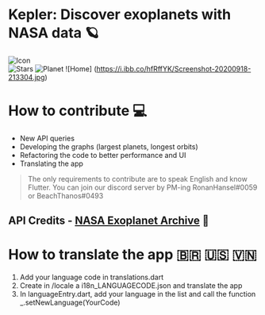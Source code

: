 # Kepler: Discover exoplanets with NASA data 🪐

![Icon](https://i.ibb.co/wyp3wgb/IMG-20200907-WA0002.jpg)\
![Stars](https://i.ibb.co/G3WrnZz/Screenshot-20200918-213330.jpg)
![Planet](https://i.ibb.co/CbcK7yV/Screenshot-20200918-213430.jpg)
![Home] (https://i.ibb.co/hfRffYK/Screenshot-20200918-213304.jpg)


# How to contribute 💻
- New API queries
- Developing the graphs (largest planets, longest orbits)
- Refactoring the code to better performance and UI
- Translating the app 
> The only requirements to contribute are to speak English and know Flutter.
> You can join our discord server by PM-ing RonanHansel#0059 or BeachThanos#0493
## API Credits - [NASA Exoplanet Archive](https://exoplanetarchive.ipac.caltech.edu/) 🚀

# How to translate the app 🇧🇷 🇺🇸 🇻🇳

1. Add your language code in translations.dart
2. Create in /locale a i18n_LANGUAGECODE.json and translate the app
3. In languageEntry.dart, add your language in the list and call the function _.setNewLanguage(YourCode)
